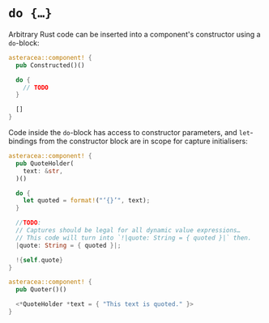 # `do {…}`

<!-- The reason for not placing this block after the constructor arguments (without keyword) is that this would create a lot of separation between constructor and render arguments, which should both be visible at a glance when peeking at a component's source code. -->

Arbitrary Rust code can be inserted into a component's constructor using a `do`-block:

```rust asteracea=Constructed
asteracea::component! {
  pub Constructed()()

  do {
    // TODO
  }

  []
}
```

Code inside the `do`-block has access to constructor parameters, and `let`-bindings from the constructor block are in scope for capture initialisers:

```rust asteracea=Quoter
asteracea::component! {
  pub QuoteHolder(
    text: &str,
  )()

  do {
    let quoted = format!("‘{}’", text);
  }

  //TODO:
  // Captures should be legal for all dynamic value expressions…
  // This code will turn into `!|quote: String = { quoted }|` then.
  |quote: String = { quoted }|;

  !{self.quote}
}

asteracea::component! {
  pub Quoter()()

  <*QuoteHolder *text = { "This text is quoted." }>
}
```
